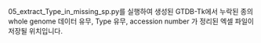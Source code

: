 05_extract_Type_in_missing_sp.py를 실행하여 생성된 GTDB-Tk에서 누락된 종의 whole genome 데이터 유무, Type 유무, accession number 가 정리된 엑셀 파일이 저장될 위치입니다.
